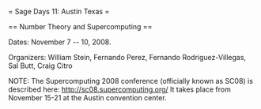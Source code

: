 = Sage Days 11: Austin Texas =

== Number Theory and Supercomputing ==

Dates: November 7 -- 10, 2008. 

Organizers: William Stein, Fernando Perez, Fernando Rodriguez-Villegas, Sal Butt, Craig Citro




NOTE: The Supercomputing 2008 conference (officially known as SC08) is
described here: http://sc08.supercomputing.org/  It takes place from
November 15-21 at the Austin convention center.
